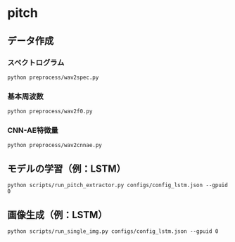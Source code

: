 # pitch

## データ作成
### スペクトログラム
```
python preprocess/wav2spec.py
```
### 基本周波数
```
python preprocess/wav2f0.py
```
### CNN-AE特徴量
```
python preprocess/wav2cnnae.py
```

## モデルの学習（例：LSTM）
```
python scripts/run_pitch_extractor.py configs/config_lstm.json --gpuid 0
```

## 画像生成（例：LSTM）
```
python scripts/run_single_img.py configs/config_lstm.json --gpuid 0
```